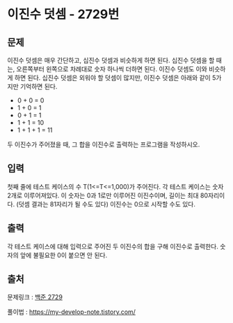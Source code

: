 <h1>이진수 덧셈 - 2729번</h1>

<h2>문제</h2>

이진수 덧셈은 매우 간단하고, 십진수 덧셈과 비슷하게 하면 된다. 십진수 덧셈을 할 때는, 오른쪽부터 왼쪽으로 차례대로 숫자 하나씩 더하면 된다. 이진수 덧셈도 이와 비슷하게 하면 된다. 십진수 덧셈은 외워야 할 덧셈이 많지만, 이진수 덧셈은 아래와 같이 5가지만 기억하면 된다.

<ul>

<li>0 + 0 = 0</li>

<li>1 + 0 = 1</li>

<li>0 + 1 = 1</li>

<li>1 + 1 = 10</li>

<li>1 + 1 + 1 = 11</li>

</ul>

두 이진수가 주어졌을 때, 그 합을 이진수로 출력하는 프로그램을 작성하시오.

<h2>입력</h2>

첫째 줄에 테스트 케이스의 수 T(1&lt;=T&lt;=1,000)가 주어진다. 각 테스트 케이스는 숫자 2개로 이루어져있다. 이 숫자는 0과 1로만 이루어진 이진수이며, 길이는 최대 80자리이다. (덧셈 결과는 81자리가 될 수도 있다) 이진수는 0으로 시작할 수도 있다.

<h2>출력</h2>

각 테스트 케이스에 대해 입력으로 주어진 두 이진수의 합을 구해 이진수로 출력한다. 숫자의 앞에 불필요한 0이 붙으면 안 된다.

<h2>출처</h2>

문제링크 : [백준 2729](https://www.acmicpc.net/problem/2729)

풀이법 : https://my-develop-note.tistory.com/